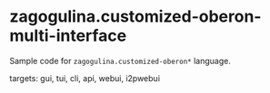# zagogulina.customized-oberon-multi-interface

Sample code for `zagogulina.customized-oberon*` language.

targets: gui, tui, cli, api, webui, i2pwebui

